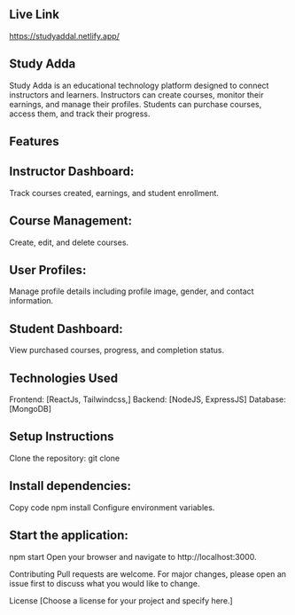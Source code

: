 
## Live Link
https://studyaddal.netlify.app/
## Study Adda
Study Adda is an educational technology platform designed to connect instructors and learners. Instructors can create courses, monitor their earnings, and manage their profiles. Students can purchase courses, access them, and track their progress.

## Features

## Instructor Dashboard:
Track courses created, earnings, and student enrollment.
## Course Management: 
Create, edit, and delete courses.
## User Profiles: 
Manage profile details including profile image, gender, and contact information.
## Student Dashboard:
View purchased courses, progress, and completion status.
## Technologies Used
Frontend: [ReactJs, Tailwindcss,]
Backend: [NodeJS, ExpressJS]
Database: [MongoDB]

## Setup Instructions
Clone the repository:
git clone [<repository-url>](https://github.com/mohit123/EdTechFrontEnd)

## Install dependencies:
Copy code
npm install
Configure environment variables.

## Start the application:
npm start
Open your browser and navigate to http://localhost:3000.

Contributing
Pull requests are welcome. For major changes, please open an issue first to discuss what you would like to change.

License
[Choose a license for your project and specify here.]
